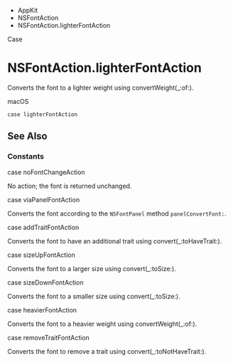 

- AppKit
- NSFontAction
-  NSFontAction.lighterFontAction 

Case

# NSFontAction.lighterFontAction

Converts the font to a lighter weight using convertWeight(_:of:).

macOS

``` source
case lighterFontAction
```

## See Also

### Constants

case noFontChangeAction

No action; the font is returned unchanged.

case viaPanelFontAction

Converts the font according to the `NSFontPanel` method `panelConvertFont:`.

case addTraitFontAction

Converts the font to have an additional trait using convert(_:toHaveTrait:).

case sizeUpFontAction

Converts the font to a larger size using convert(_:toSize:).

case sizeDownFontAction

Converts the font to a smaller size using convert(_:toSize:).

case heavierFontAction

Converts the font to a heavier weight using convertWeight(_:of:).

case removeTraitFontAction

Converts the font to remove a trait using convert(_:toNotHaveTrait:).

